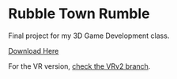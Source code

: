 # Rubble Town Rumble
Final project for my 3D Game Development class.

[Download Here](https://benthehun1.itch.io/rubble-town-rumble)

For the VR version, [check the VRv2 branch](https://github.com/BenTheHun1/RubbleTownRumble/tree/VRv2).
